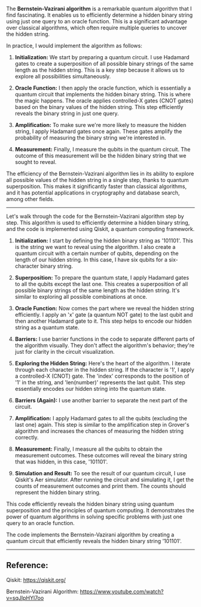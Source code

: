 The **Bernstein-Vazirani algorithm** is a remarkable quantum algorithm that I find fascinating. It enables us to efficiently determine a hidden binary string using just one query to an oracle function. This is a significant advantage over classical algorithms, which often require multiple queries to uncover the hidden string.

In practice, I would implement the algorithm as follows:

1. **Initialization:** We start by preparing a quantum circuit. I use Hadamard gates to create a superposition of all possible binary strings of the same length as the hidden string. This is a key step because it allows us to explore all possibilities simultaneously.

2. **Oracle Function:** I then apply the oracle function, which is essentially a quantum circuit that implements the hidden binary string. This is where the magic happens. The oracle applies controlled-X gates (CNOT gates) based on the binary values of the hidden string. This step efficiently reveals the binary string in just one query.

3. **Amplification:** To make sure we're more likely to measure the hidden string, I apply Hadamard gates once again. These gates amplify the probability of measuring the binary string we're interested in.

4. **Measurement:** Finally, I measure the qubits in the quantum circuit. The outcome of this measurement will be the hidden binary string that we sought to reveal.

The efficiency of the Bernstein-Vazirani algorithm lies in its ability to explore all possible values of the hidden string in a single step, thanks to quantum superposition. This makes it significantly faster than classical algorithms, and it has potential applications in cryptography and database search, among other fields.

-------------------------------

Let's walk through the code for the Bernstein-Vazirani algorithm step by step. This algorithm is used to efficiently determine a hidden binary string, and the code is implemented using Qiskit, a quantum computing framework.

1. **Initialization:** I start by defining the hidden binary string as '101101'. This is the string we want to reveal using the algorithm. I also create a quantum circuit with a certain number of qubits, depending on the length of our hidden string. In this case, I have six qubits for a six-character binary string.

2. **Superposition:** To prepare the quantum state, I apply Hadamard gates to all the qubits except the last one. This creates a superposition of all possible binary strings of the same length as the hidden string. It's similar to exploring all possible combinations at once.

3. **Oracle Function:** Now comes the part where we reveal the hidden string efficiently. I apply an 'x' gate (a quantum NOT gate) to the last qubit and then another Hadamard gate to it. This step helps to encode our hidden string as a quantum state.

4. **Barriers:** I use barrier functions in the code to separate different parts of the algorithm visually. They don't affect the algorithm's behavior; they're just for clarity in the circuit visualization.

5. **Exploring the Hidden String:** Here's the heart of the algorithm. I iterate through each character in the hidden string. If the character is '1', I apply a controlled-X (CNOT) gate. The 'index' corresponds to the position of '1' in the string, and 'len(number)' represents the last qubit. This step essentially encodes our hidden string into the quantum state.

6. **Barriers (Again):** I use another barrier to separate the next part of the circuit.

7. **Amplification:** I apply Hadamard gates to all the qubits (excluding the last one) again. This step is similar to the amplification step in Grover's algorithm and increases the chances of measuring the hidden string correctly.

8. **Measurement:** Finally, I measure all the qubits to obtain the measurement outcomes. These outcomes will reveal the binary string that was hidden, in this case, '101101'.

9. **Simulation and Result:** To see the result of our quantum circuit, I use Qiskit's Aer simulator. After running the circuit and simulating it, I get the counts of measurement outcomes and print them. The counts should represent the hidden binary string.

This code efficiently reveals the hidden binary string using quantum superposition and the principles of quantum computing. It demonstrates the power of quantum algorithms in solving specific problems with just one query to an oracle function.

The code implements the Bernstein-Vazirani algorithm by creating a quantum circuit that efficiently reveals the hidden binary string '101101'.

------------------------

**Reference**:
-----------------------

Qiskit: https://qiskit.org/

Bernstein-Vazirani Algorithm: https://www.youtube.com/watch?v=sqJIpHYl7oo
